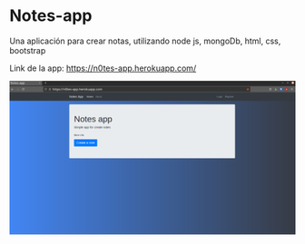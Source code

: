 # Notes-app

Una aplicación para crear notas, utilizando node js, mongoDb, html, css, bootstrap

Link de la app: https://n0tes-app.herokuapp.com/

![](docs/screenshot.png)
